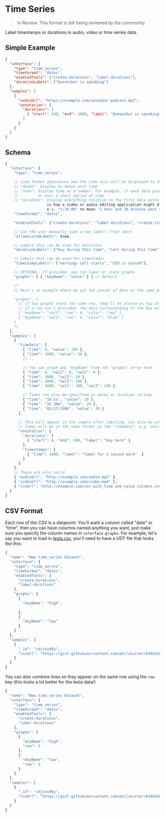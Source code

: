 # Time Series

> In Review: This format is still being reviewed by the community.

Label timestamps or durations in audio, video or time series data.

## Simple Example

```json
{
  "interface": {
    "type": "time_series",
    "timeFormat": "dates",
    "enabledTools": ["create-durations", "label-durations"],
    "durationLabels": ["@seveibar is speaking"]
  },
  "samples": [
    {
      "audioUrl": "https://example.com/seveibar-podcast.mp3",
      "annotation": {
        "durations": [
          { "start": 500, "end": 2000, "label": "@seveibar is speaking" }
        ]
      }
    }
  ]
}
```

## Schema

```javascript
{
  "interface": {
    "type": "time_series",

    // time_format determines how the time axis will be displayed to the user
    // "dates": Display as dates with time
    // "none": Display time as a number. For example, if each data point was taken at a new iteration
    //         or over a short period of time
    // "duration": Display everything relative to the first data point but converted to a time. This
                   is how a video or audio editing application might display time
                   e.g. "1:20:00" to mean "1 hour and 20 minutes past the start"
    "timeFormat": "dates",

    "enabledTools": ["create-durations", "label-durations", "create-timestamps", "label-timestamps"],

    // Can the user manually type a new label? (free text)
    "allowCustomLabels": true,

    // Labels that can be used for durations
    "durationLabels": ["buy during this time", "sell during this time"],

    // Labels that can be used for timestamps
    "timestampLabels": ["earnings call starts", "CEO is ousted"],

    // OPTIONAL: If provided, you can layer or stack graphs
    "graphs": [ { "keyName": "value" } ] // default

    /*
    // Here's an example where we put two pieces of data on the same plot

    "graphs": [
      // if two graphs share the same row, they'll be placed on top of eachother
      // if a row isn't provided, the data corresponding to the key will get it's own row
      { "keyName": "val1", "row": 0, "color": "red" },
      { "keyName": "val2", "row": 0, "color": "blue" }
    ]
    */
  },
  "samples": [
    {
      "timeData": [
        { "time": 0, "value": 100 },
        { "time": 1000, "value": 50 },
        //...

        // You can graph any "keyName" from the "graphs" array here
        { "time": 0, "val1": 0, "val2": 0 },
        { "time": 1000, "val2": 10 },
        { "time": 2000, "val1": 100 },
        { "time": 5000, "val1": 100, "val2": 100 },

        // Times can also be specified as dates or duration strings
        { "time": "10.5s", "value": 10 },
        { "time": "1h 30m", "value": 20 },
        { "time": "02/27/1996", "value": 30 }
      ],

      // This will appear in the sample after labeling, can also be provided for viewing data
      // Times will be in the same format as the "timeData", e.g. unix epoch milliseconds
      "annotation": {
        "durations": [
          { "start": 0, "end": 500, "label": "buy here" }
        ],
        "timestamps": [
          { "time": 1000, "label": "label for 1 second mark"  }
        ]
      }
    },
    // These are also valid
    { "audioUrl": "http://example.com/audio.mp3" },
    { "videoUrl": "http://example.com/video.mp4" },
    { "csvUrl": "http://example.com/csv_with_time_and_value_columns.csv" }
  ]
}
```

## CSV Format

Each row of the CSV is a datapoint. You'll want a column called "date" or "time", then you can have columns named
anything you want, just make sure you specify the column names in `interface.graphs`. For example, let's say you
want to load in [tesla.csv](https://gist.githubusercontent.com/philaturner/644b3e8bd17641766d90f38d475edcc6/raw/a6c35e97a89eda49098def90fe2e750ceb898f79/tesla.csv), you'll need to have a UDT file that looks like this:

```javascript
{
  "name": "New time_series Dataset",
  "interface": {
    "type": "time_series",
    "timeFormat": "dates",
    "enabledTools": [
      "create-durations",
      "label-durations"
    ],
    "graphs": [
      {
        "keyName": "high",
        
      },
      {
        "keyName": "low"
      }
    ]
  },
  "samples": [
    {
      "_id": "sdjceu96y",
      "csvUrl": "https://gist.githubusercontent.com/philaturner/644b3e8bd17641766d90f38d475edcc6/raw/a6c35e97a89eda49098def90fe2e750ceb898f79/tesla.csv"
    }
  ]
}
```

You can also combine lines so they appear on the same row using the `row` key (this looks a lot better for the
tesla data!)

```javascript
{
  "name": "New time_series Dataset",
  "interface": {
    "type": "time_series",
    "timeFormat": "dates",
    "enabledTools": [
      "create-durations",
      "label-durations"
    ],
    "graphs": [
      {
        "keyName": "high",
        "row": 0
      },
      {
        "keyName": "low",
        "row": 0
      }
    ]
  },
  "samples": [
    {
      "_id": "sdjceu96y",
      "csvUrl": "https://gist.githubusercontent.com/philaturner/644b3e8bd17641766d90f38d475edcc6/raw/a6c35e97a89eda49098def90fe2e750ceb898f79/tesla.csv"
    }
  ]
}
```
